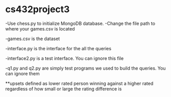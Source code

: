 # cs432project3
-Use chess.py to initialize MongoDB database. 
	-Change the file path to where your games.csv is located
	
-games.csv is the dataset

-interface.py is the interface for the all the queries 

-interface2.py is a test interface. You can ignore this file 

-q1.py and q2.py are simply test programs we used to build the queries. You can ignore them 

**upsets defined as lower rated person winning against a higher rated regardless 
  of how small or large the rating difference is 
